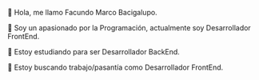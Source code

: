 👋 Hola, me llamo Facundo Marco Bacigalupo.

👀 Soy un apasionado por la Programación, actualmente soy Desarrollador FrontEnd.

🌱 Estoy estudiando para ser Desarrollador BackEnd.

💼 Estoy buscando trabajo/pasantía como Desarrollador FrontEnd.
